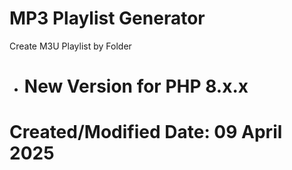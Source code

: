 # MP3 Playlist Generator
Create M3U Playlist by Folder

- # New Version for PHP 8.x.x
# Created/Modified Date: 09 April 2025
